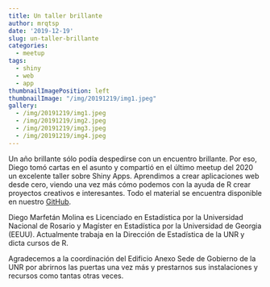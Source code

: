 ```yaml
---
title: Un taller brillante
author: mrqtsp
date: '2019-12-19'
slug: un-taller-brillante
categories:
  - meetup
tags:
  - shiny
  - web
  - app
thumbnailImagePosition: left
thumbnailImage: "/img/20191219/img1.jpeg"
gallery:
  - /img/20191219/img1.jpeg
  - /img/20191219/img2.jpeg
  - /img/20191219/img3.jpeg
  - /img/20191219/img4.jpeg
---
```


Un año brillante sólo podía despedirse con un encuentro brillante. Por eso, Diego tomó cartas en el asunto y compartió en el último meetup del 2020 un excelente taller sobre Shiny Apps. Aprendimos a crear aplicaciones web desde cero, viendo una vez más cómo podemos con la ayuda de R crear proyectos creativos e interesantes. Todo el material se encuentra disponible en nuestro [GitHub](https://github.com/renrosario/Presentaciones/tree/master/20191218%20Taller%20de%20Shiny).


Diego Marfetán Molina es Licenciado en Estadística por la Universidad Nacional de Rosario y Magíster en Estadística por la Universidad de Georgia (EEUU). Actualmente trabaja en la Dirección de Estadística de la UNR y dicta cursos de R.

Agradecemos a la coordinación del Edificio Anexo Sede de Gobierno de la UNR por abrirnos las puertas una vez más y prestarnos sus instalaciones y recursos como tantas otras veces.

<!--more-->
